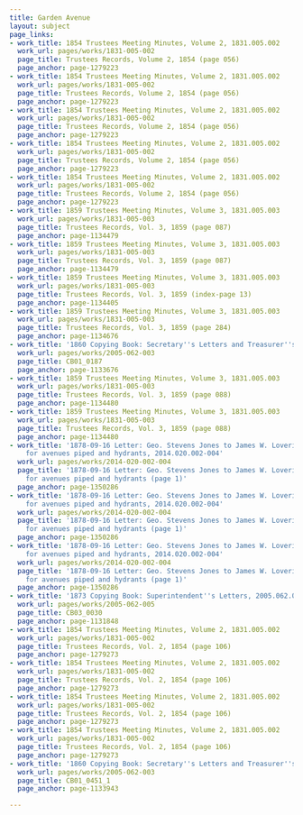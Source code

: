 ```yaml
---
title: Garden Avenue
layout: subject
page_links:
- work_title: 1854 Trustees Meeting Minutes, Volume 2, 1831.005.002
  work_url: pages/works/1831-005-002
  page_title: Trustees Records, Volume 2, 1854 (page 056)
  page_anchor: page-1279223
- work_title: 1854 Trustees Meeting Minutes, Volume 2, 1831.005.002
  work_url: pages/works/1831-005-002
  page_title: Trustees Records, Volume 2, 1854 (page 056)
  page_anchor: page-1279223
- work_title: 1854 Trustees Meeting Minutes, Volume 2, 1831.005.002
  work_url: pages/works/1831-005-002
  page_title: Trustees Records, Volume 2, 1854 (page 056)
  page_anchor: page-1279223
- work_title: 1854 Trustees Meeting Minutes, Volume 2, 1831.005.002
  work_url: pages/works/1831-005-002
  page_title: Trustees Records, Volume 2, 1854 (page 056)
  page_anchor: page-1279223
- work_title: 1854 Trustees Meeting Minutes, Volume 2, 1831.005.002
  work_url: pages/works/1831-005-002
  page_title: Trustees Records, Volume 2, 1854 (page 056)
  page_anchor: page-1279223
- work_title: 1859 Trustees Meeting Minutes, Volume 3, 1831.005.003
  work_url: pages/works/1831-005-003
  page_title: Trustees Records, Vol. 3, 1859 (page 087)
  page_anchor: page-1134479
- work_title: 1859 Trustees Meeting Minutes, Volume 3, 1831.005.003
  work_url: pages/works/1831-005-003
  page_title: Trustees Records, Vol. 3, 1859 (page 087)
  page_anchor: page-1134479
- work_title: 1859 Trustees Meeting Minutes, Volume 3, 1831.005.003
  work_url: pages/works/1831-005-003
  page_title: Trustees Records, Vol. 3, 1859 (index-page 13)
  page_anchor: page-1134405
- work_title: 1859 Trustees Meeting Minutes, Volume 3, 1831.005.003
  work_url: pages/works/1831-005-003
  page_title: Trustees Records, Vol. 3, 1859 (page 284)
  page_anchor: page-1134676
- work_title: '1860 Copying Book: Secretary''s Letters and Treasurer''s Letters, 2005.062.003  '
  work_url: pages/works/2005-062-003
  page_title: CB01_0187
  page_anchor: page-1133676
- work_title: 1859 Trustees Meeting Minutes, Volume 3, 1831.005.003
  work_url: pages/works/1831-005-003
  page_title: Trustees Records, Vol. 3, 1859 (page 088)
  page_anchor: page-1134480
- work_title: 1859 Trustees Meeting Minutes, Volume 3, 1831.005.003
  work_url: pages/works/1831-005-003
  page_title: Trustees Records, Vol. 3, 1859 (page 088)
  page_anchor: page-1134480
- work_title: '1878-09-16 Letter: Geo. Stevens Jones to James W. Lovering, estimate
    for avenues piped and hydrants, 2014.020.002-004'
  work_url: pages/works/2014-020-002-004
  page_title: '1878-09-16 Letter: Geo. Stevens Jones to James W. Lovering, estimate
    for avenues piped and hydrants (page 1)'
  page_anchor: page-1350286
- work_title: '1878-09-16 Letter: Geo. Stevens Jones to James W. Lovering, estimate
    for avenues piped and hydrants, 2014.020.002-004'
  work_url: pages/works/2014-020-002-004
  page_title: '1878-09-16 Letter: Geo. Stevens Jones to James W. Lovering, estimate
    for avenues piped and hydrants (page 1)'
  page_anchor: page-1350286
- work_title: '1878-09-16 Letter: Geo. Stevens Jones to James W. Lovering, estimate
    for avenues piped and hydrants, 2014.020.002-004'
  work_url: pages/works/2014-020-002-004
  page_title: '1878-09-16 Letter: Geo. Stevens Jones to James W. Lovering, estimate
    for avenues piped and hydrants (page 1)'
  page_anchor: page-1350286
- work_title: '1873 Copying Book: Superintendent''s Letters, 2005.062.005'
  work_url: pages/works/2005-062-005
  page_title: CB03_0030
  page_anchor: page-1131848
- work_title: 1854 Trustees Meeting Minutes, Volume 2, 1831.005.002
  work_url: pages/works/1831-005-002
  page_title: Trustees Records, Vol. 2, 1854 (page 106)
  page_anchor: page-1279273
- work_title: 1854 Trustees Meeting Minutes, Volume 2, 1831.005.002
  work_url: pages/works/1831-005-002
  page_title: Trustees Records, Vol. 2, 1854 (page 106)
  page_anchor: page-1279273
- work_title: 1854 Trustees Meeting Minutes, Volume 2, 1831.005.002
  work_url: pages/works/1831-005-002
  page_title: Trustees Records, Vol. 2, 1854 (page 106)
  page_anchor: page-1279273
- work_title: 1854 Trustees Meeting Minutes, Volume 2, 1831.005.002
  work_url: pages/works/1831-005-002
  page_title: Trustees Records, Vol. 2, 1854 (page 106)
  page_anchor: page-1279273
- work_title: '1860 Copying Book: Secretary''s Letters and Treasurer''s Letters, 2005.062.003  '
  work_url: pages/works/2005-062-003
  page_title: CB01_0451_1
  page_anchor: page-1133943

---
```

